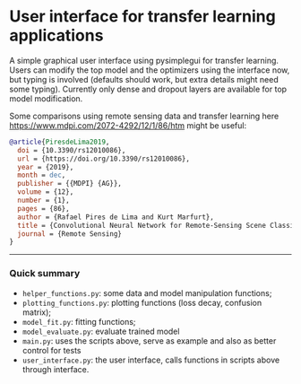 # User interface for transfer learning applications

A simple graphical user interface using pysimplegui for transfer learning.
Users can modify the top model and the optimizers using the interface now, but typing is involved (defaults should work, but extra details might need some typing). Currently only dense and dropout layers are available for top model modification. 

Some comparisons using remote sensing data and transfer learning here https://www.mdpi.com/2072-4292/12/1/86/htm might be useful:

```Bibtex
@article{PiresdeLima2019,
  doi = {10.3390/rs12010086},
  url = {https://doi.org/10.3390/rs12010086},
  year = {2019},
  month = dec,
  publisher = {{MDPI} {AG}},
  volume = {12},
  number = {1},
  pages = {86},
  author = {Rafael Pires de Lima and Kurt Marfurt},
  title = {Convolutional Neural Network for Remote-Sensing Scene Classification: Transfer Learning Analysis},
  journal = {Remote Sensing}
}
```

----

### Quick summary
* `helper_functions.py`: some data and model manipulation functions;
* `plotting_functions.py`: plotting functions (loss decay, confusion matrix);
* `model_fit.py`: fitting functions;
* `model_evaluate.py`: evaluate trained model 
* `main.py`: uses the scripts above, serve as example and also as better control for tests
* `user_interface.py`: the user interface, calls functions in scripts above through interface. 

